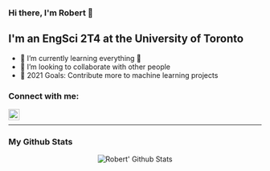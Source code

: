 ### Hi there, I'm Robert  👋

## I'm an EngSci 2T4 at the University of Toronto

- 🌱 I’m currently learning everything 😤
- 👯 I’m looking to collaborate with other people
- 🥅 2021 Goals: Contribute more to machine learning projects

### Connect with me:

[<img align="left" alt="codeSTACKr | LinkedIn" width="22px" src="https://cdn.jsdelivr.net/npm/simple-icons@v3/icons/linkedin.svg" />][linkedin]

<br />

---

### My Github Stats
<p align="center"> <img src="https://github-readme-stats.vercel.app/api?username=RobertRen1122&show_icons=true&theme=gotham" alt="Robert' Github Stats" />

[linkedin]: https://www.linkedin.com/in/robert-ren/
